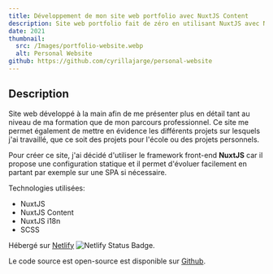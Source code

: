 ```yaml
---
title: Développement de mon site web portfolio avec NuxtJS Content
description: Site web portfolio fait de zéro en utilisant NuxtJS avec NuxtJS Content et SCSS.
date: 2021
thumbnail:
  src: /Images/portfolio-website.webp
  alt: Personal Website
github: https://github.com/cyrillajarge/personal-website
---
```


## Description

Site web développé à la main afin de me présenter plus en détail tant au niveau de ma formation que de mon parcours professionnel. Ce site me permet également de mettre en évidence les différents projets sur lesquels j'ai travaillé, que ce soit des projets pour l'école ou des projets personnels.

Pour créer ce site, j'ai décidé d'utiliser le framework front-end **NuxtJS** car il propose une configuration statique et il permet d'évoluer facilement en partant par exemple sur une SPA si nécessaire.

Technologies utilisées:

- NuxtJS
- NuxtJS Content
- NuxtJS i18n
- SCSS

Hébergé sur [Netlify](https://app.netlify.com/sites/cyril-lajarge/deploys) <img src="https://api.netlify.com/api/v1/badges/415b6f97-9499-4899-b591-4c8ea61c9455/deploy-status" alt="Netlify Status Badge" class="normal-img" />.

Le code source est open-source est disponible sur [Github](https://github.com/cyrillajarge/personal-website).
